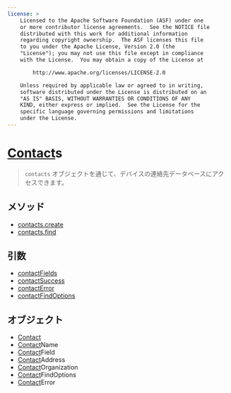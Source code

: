 ```yaml
---
license: >
    Licensed to the Apache Software Foundation (ASF) under one
    or more contributor license agreements.  See the NOTICE file
    distributed with this work for additional information
    regarding copyright ownership.  The ASF licenses this file
    to you under the Apache License, Version 2.0 (the
    "License"); you may not use this file except in compliance
    with the License.  You may obtain a copy of the License at

        http://www.apache.org/licenses/LICENSE-2.0

    Unless required by applicable law or agreed to in writing,
    software distributed under the License is distributed on an
    "AS IS" BASIS, WITHOUT WARRANTIES OR CONDITIONS OF ANY
    KIND, either express or implied.  See the License for the
    specific language governing permissions and limitations
    under the License.
---
```


<a href="Contact/contact.html">Contact</a>s
========

> `contacts` オブジェクトを通じて、デバイスの連絡先データベースにアクセスできます。

メソッド
-------

- <a href="contacts.create.html">contacts.create</a>
- <a href="contacts.find.html">contacts.find</a>

引数
---------

- <a href="parameters/contactFields.html">contactFields</a>
- <a href="parameters/contactSuccess.html">contactSuccess</a>
- <a href="parameters/contactError.html">contactError</a>
- <a href="parameters/contactFindOptions.html">contactFindOptions</a>

オブジェクト
-------

- <a href="Contact/contact.html">Contact</a>
- <a href="Contact/contact.html">Contact</a>Name
- <a href="Contact/contact.html">Contact</a>Field
- <a href="Contact/contact.html">Contact</a>Address
- <a href="Contact/contact.html">Contact</a>Organization
- <a href="Contact/contact.html">Contact</a>FindOptions
- <a href="Contact/contact.html">Contact</a>Error

